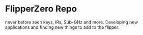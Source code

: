 # FlipperZero Repo
never before seen keys, IRs, Sub-GHz and more.
Developing new applications and finding new things to add to the flipper.
